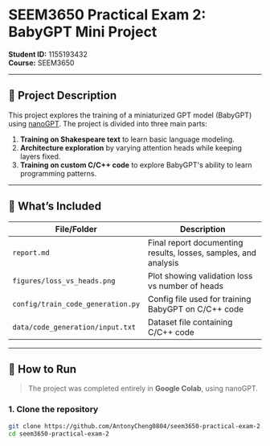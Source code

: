 # SEEM3650 Practical Exam 2: BabyGPT Mini Project

**Student ID:** 1155193432  
**Course:** SEEM3650  

---

## 📌 Project Description

This project explores the training of a miniaturized GPT model (BabyGPT) using [nanoGPT](https://github.com/karpathy/nanoGPT). The project is divided into three main parts:

1. **Training on Shakespeare text** to learn basic language modeling.
2. **Architecture exploration** by varying attention heads while keeping layers fixed.
3. **Training on custom C/C++ code** to explore BabyGPT's ability to learn programming patterns.

---

## 🧪 What’s Included

| File/Folder                         | Description |
|------------------------------------|-------------|
| `report.md`                        | Final report documenting results, losses, samples, and analysis |
| `figures/loss_vs_heads.png`        | Plot showing validation loss vs number of heads |
| `config/train_code_generation.py`  | Config file used for training BabyGPT on C/C++ code |
| `data/code_generation/input.txt`   | Dataset file containing C/C++ code |


---

## 🚀 How to Run

> The project was completed entirely in **Google Colab**, using nanoGPT.

### 1. Clone the repository
```bash
git clone https://github.com/AntonyCheng0804/seem3650-practical-exam-2.git
cd seem3650-practical-exam-2
